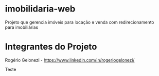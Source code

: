 # imobilidaria-web
Projeto que gerencia imóveis para locação e venda com redirecionamento para imobiliárias

# Integrantes do Projeto
Rogério Gelonezi - https://www.linkedin.com/in/rogeriogelonezi/

Teste
